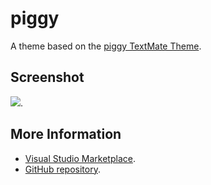 # piggy

A theme based on the [piggy TextMate Theme](http://colorsublime.com/theme/piggy).


## Screenshot
![](https://raw.githubusercontent.com/gerane/VSCodeThemes/master/gerane.Theme-piggy/screenshot.png).


## More Information
* [Visual Studio Marketplace](https://marketplace.visualstudio.com/items/gerane.Theme-piggy).
* [GitHub repository](https://github.com/gerane/VSCodeThemes).
